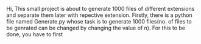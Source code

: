 Hi, 
This small project is about to generate 1000 files of different extensions and separate them later with repective extension.
Firstly, there is a python file named Generate.py whose task is to generate 1000 files(no. of files to be genrated can be changed by changing the value of n).
For this to be done, you have to first 
